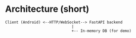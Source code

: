 # Architecture (short)

```
Client (Android) <--HTTP/WebSocket--> FastAPI backend
                              |
                              +-- In‑memory DB (for demo)
```